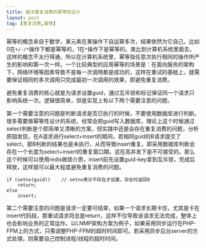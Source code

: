 ```yaml
---
title: 解决重复消费的幂等性设计
layout: post
tag: [重复消费,幂等]
---
```


幂等的概念来自于数学，某元素在某操作下自运算多次，结果依然为它自己。比如0在`+/-/*`操作下都是幂等的，1在`*`操作下是幂等的。类比到计算机系统里面去，这样的概念不太行得通，所以在计算机系统里，幂等指任意次执行相同的操作所产生的影响和第一次一样。一个比较典型的应用幂等的场景是：在面向服务的架构下，网络环境等因素导致不是每一次调用都是成功的，这样在重试的基础上，就需要保证相同的多次调用只完成最初一次调用的效果，即避免重复消费。

避免重复消费的核心就是为请求设置guid，通过互斥锁和标记保证同一个请求只影响系统一次。逻辑很简单，但是实现上有以下两个需要注意的问题。

第一个需要注意的问题是判断请求是否已执行的时候，不要使用数据库进行判断。很多需要做幂等性设计的系统，经常会把guid写入数据库，理论上这个时候通过select判断是个即简单又清晰的方案，但实践中还是会存在重复消费的问题，分析原因发现，在A请求进行select+insert的期间，若相同guid的B请求提交了select，那B判断的结果也是未执行，从而导致insert重复。即采用数据库判断会存在一个长度为select+insert的重复窗口期，这在高并发下是不可接受的。那么这个时候可以使用redis做锁介质，insert前先设置guid-key拿到互斥锁，完成后释放，这样就可以最大程度避免重复消费的问题。

```
if (setnx(guid))	// setnx表示不存在才设置，存在时返回0
    return;
else
    insert;
```

第二个需要注意的问题是请求一定要可结束，如果一个请求长期卡住，尤其是卡在insert代码段，那重试请求将总是return，这样不仅导致该请求无法完成，整体上也会影响业务的正常运作。以LNMP架构方案为例子，如果采用同步运行在PHP-FPM上的方式，只需调整PHP-FPM的超时时间即可。若采用异步后台server的方式处理，则需要自己控制进程/线程的超时时间。
